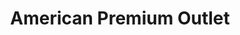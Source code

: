 ---
title: "American Premium Outlet"
url: /olongapo/american-premium-outlet/
shop: Einkaufszentrum
---